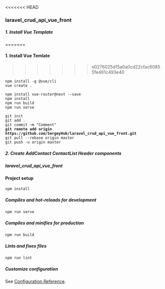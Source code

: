 <<<<<<< HEAD
### laravel_crud_api_vue_front
##### 1. Install Vue Template
=======

#### 1. Install Vue Temlate
>>>>>>> e0276025d15a0a0cd22cfac60855fe461c493e40
  
`npm install -g @vue/cli`  
`vue create .`  

`npm install vue-router@next --save`   
`npm install`  
`npm run build`     
`npm run serve`   

`git init`  
`git add .`  
`git commit –m "Comment"`  
**`git remote add origin https://github.com/SergeyHub/laravel_crud_api_vue_front.git`**    
`git pull --rebase origin master`  
`git push -u origin master`  

##### 2. Create AddContact ContactList Header components

##### laravel_crud_api_vue_front

#### Project setup
```
npm install
```

##### Compiles and hot-reloads for development
```
npm run serve
```

##### Compiles and minifies for production
```
npm run build
```

##### Lints and fixes files
```
npm run lint
```

##### Customize configuration
See [Configuration Reference](https://cli.vuejs.org/config/).
